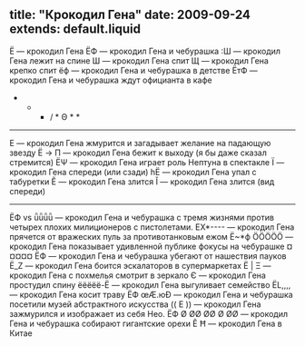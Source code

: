 title: "Крокодил Гена"
date: 2009-09-24
extends: default.liquid
---
Ё — крокодил Гена
ЁФ — крокодил Гена и чебурашка
:Ш — крокодил Гена лежит на спине
Ш — крокодил Гена спит
Щ — крокодил Гена крепко спит
ёф — крокодил Гена и чебурашка в детстве
ЁтФ — крокодил Гена и чебурашка ждут официанта в кафе
* * * / * Θ * *
* * * * * * *
Е — крокодил Гена жмурится и загадывает желание на падающую звезду
Ё -> Π — крокодил Гена бежит к выходу (я бы даже сказал стремится)
ЁΨ — крокодил Гена играет роль Нептуна в спектакле
Ї — крокодил Гена спереди (или сзади)
hЁ — крокодил Гена упал с табуретки
Ĕ — крокодил Гена злится
Ǐ — крокодил Гена злится (вид спереди)

* * *

ЁФ vs ǖǖǖǖ — крокодил Гена и чебурашка с тремя жизнями против четырех плохих милиционеров с пистолетами.
ЕХ*---- — крокодил Гена прячется от вражеских пуль за противотанковым ежом
Ё~*ф ÖÖÖÖÖ — крокодил Гена показывает удивленной публике фокусы на чебурашке
¤¤¤¤¤ ЁФ — крокодил Гена и чебурашка убегают от нашествия пауков
Ë_Z — крокодил Гена боится эскалаторов в супермаркетах
Ё | Ξ — крокодил Гена с похмелья смотрит в зеркало
Є — крокодил Гена простудил спину
ёёёёё-Ё — крокодил Гена выгуливает семейство
ЁL,,,, — крокодил Гена косит траву
ЁФ œÆ.юĐ — крокодил Гена и чебурашка посетили музей абстрактного искусства
(( Е )) — крокодил Гена зажмурился и изображает из себя Нео.
ЁФ Ø ØØ ØØ Ø ØØ — крокодил Гена и чебурашка собирают гигантские орехи
Ê Ħ — крокодил Гена в Китае
